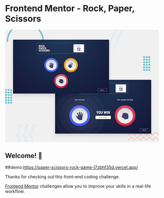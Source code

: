 # Frontend Mentor - Rock, Paper, Scissors

![Design preview for the Rock, Paper, Scissors coding challenge](./design/desktop-preview.jpg)

## Welcome! 👋

##demo:https://paper-scissors-rock-game-l7zbhf35d.vercel.app/

Thanks for checking out this front-end coding challenge.

[Frontend Mentor](https://www.frontendmentor.io) challenges allow you to improve your skills in a real-life workflow.

